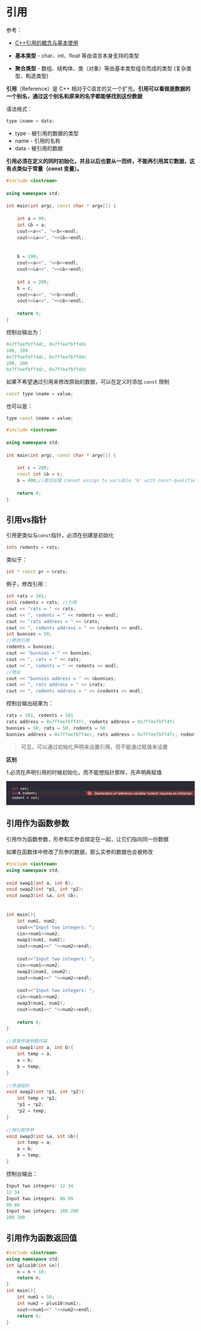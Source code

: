 # 引用

参考：

+ [C++引用的概念与基本使用](http://c.biancheng.net/cpp/biancheng/view/3025.html)



+ **基本类型** -  char、int、float 等由语言本身支持的类型
+ **聚合类型** - 数组、结构体、类（对象）等由基本类型组合而成的类型 (复杂类型、构造类型)



**引用**（Reference）是 C++ 相对于C语言的又一个扩充。**引用可以看做是数据的一个别名，通过这个别名和原来的名字都能够找到这份数据**

语法格式：

```c++
type &name = data;
```

+ type - 被引用的数据的类型
+ name - 引用的名称
+ data - 被引用的数据

**引用必须在定义的同时初始化，并且以后也要从一而终，不能再引用其它数据，这有点类似于常量（const 变量）。**



```c++
#include <iostream>

using namespace std;

int main(int argc, const char * argv[]) {
    
    int a = 99;
    int &b = a;
    cout<<a<<", "<<b<<endl;
    cout<<&a<<", "<<&b<<endl;

    
    b = 100;
    cout<<a<<", "<<b<<endl;
    cout<<&a<<", "<<&b<<endl;
    
    int c = 200;
    b = c;
    cout<<a<<", "<<b<<endl;
    cout<<&a<<", "<<&b<<endl;
    
    return 0;
}
```

控制台输出为：

```c++
0x7ffeefbff4dc, 0x7ffeefbff4dc
100, 100
0x7ffeefbff4dc, 0x7ffeefbff4dc
200, 200
0x7ffeefbff4dc, 0x7ffeefbff4dc
```



如果不希望通过引用来修改原始的数据，可以在定义时添加 `const` 限制

```c++
const type &name = value;
```

也可以是：

```c++
type const &name = value;
```

```c++
#include <iostream>

using namespace std;

int main(int argc, const char * argv[]) {
        
    int c = 200;
    const int &b = c;
    b = 400;//提示出错 Cannot assign to variable 'b' with const-qualified type 'const int &'
    
    return 0;
}
```



## 引用vs指针

引用更类似与`const`指针，必须在创建是初始化

```c++
int& rodents = rats; 
```

类似于：

```c++
int * const pr = &rats; 
```



例子，修改引用：

```c++
int rats = 101;
int& rodents = rats; //引用
cout << "rats = " << rats;
cout << ", rodents = " << rodents << endl;
cout << "rats address = " << &rats;
cout << ", rodents address = " << &rodents << endl;
int bunnies = 50;
//修改引用
rodents = bunnies;
cout << "bunnies = " << bunnies;
cout << ", rats = " << rats;
cout << ", rodents = " << rodents << endl;
//地址
cout << "bunnies address = " << &bunnies;
cout << ", rats address = " << &rats;
cout << ", rodents address = " << &rodents << endl;
```

控制台输出结果为：

```c++
rats = 101, rodents = 101
rats address = 0x7ffeefbff4fc, rodents address = 0x7ffeefbff4fc
bunnies = 50, rats = 50, rodents = 50
bunnies address = 0x7ffeefbff4ec, rats address = 0x7ffeefbff4fc, rodents address = 0x7ffeefbff4fc
```

> 可见，可以通过初始化声明来设置引用，但不能通过赋值来设置



**区别** 

1.必须在声明引用的时候初始化，而不能想指针那样，先声明再赋值

![010](https://github.com/winfredzen/iOS-Basic/blob/master/C%2B%2B/images/010.png)





## 引用作为函数参数

引用作为函数参数，形参和实参会绑定在一起，让它们指向同一份数据

如果在函数体中修改了形参的数据，那么实参的数据也会被修改

```c++
#include <iostream>
using namespace std;

void swap1(int a, int b);
void swap2(int *p1, int *p2);
void swap3(int &a, int &b);


int main(){
    int num1, num2;
    cout<<"Input two integers: ";
    cin>>num1>>num2;
    swap1(num1, num2);
    cout<<num1<<" "<<num2<<endl;
   
    cout<<"Input two integers: ";
    cin>>num1>>num2;
    swap2(&num1, &num2);
    cout<<num1<<" "<<num2<<endl;
   
    cout<<"Input two integers: ";
    cin>>num1>>num2;
    swap3(num1, num2);
    cout<<num1<<" "<<num2<<endl;

    return 0;
}

//直接传递参数内容
void swap1(int a, int b){
    int temp = a;
    a = b;
    b = temp;
}

//传递指针
void swap2(int *p1, int *p2){
    int temp = *p1;
    *p1 = *p2;
    *p2 = temp;
}

//按引用传参
void swap3(int &a, int &b){
    int temp = a;
    a = b;
    b = temp;
} 
```

控制台输出：

```c++
Input two integers: 12 34
12 34
Input two integers: 88 99
99 88
Input two integers: 100 200
200 100
```



## 引用作为函数返回值

```c++
#include <iostream>
using namespace std;
int &plus10(int &n){
    n = n + 10;
    return n;
}
int main(){
    int num1 = 10;
    int num2 = plus10(num1);
    cout<<num1<<" "<<num2<<endl;
    return 0;
}
```

































